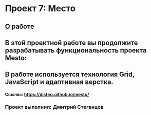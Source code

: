 # Проект 7: Место

## О работе
## В этой проектной работе вы продолжите разрабатывать функциональность проекта Mesto:
## В работе используется технология Grid, JavaScript и адаптивная верстка.
#### Ссылка: https://disteg.github.io/mesto/
### Проект выполнил: Дмитрий Стеганцов

